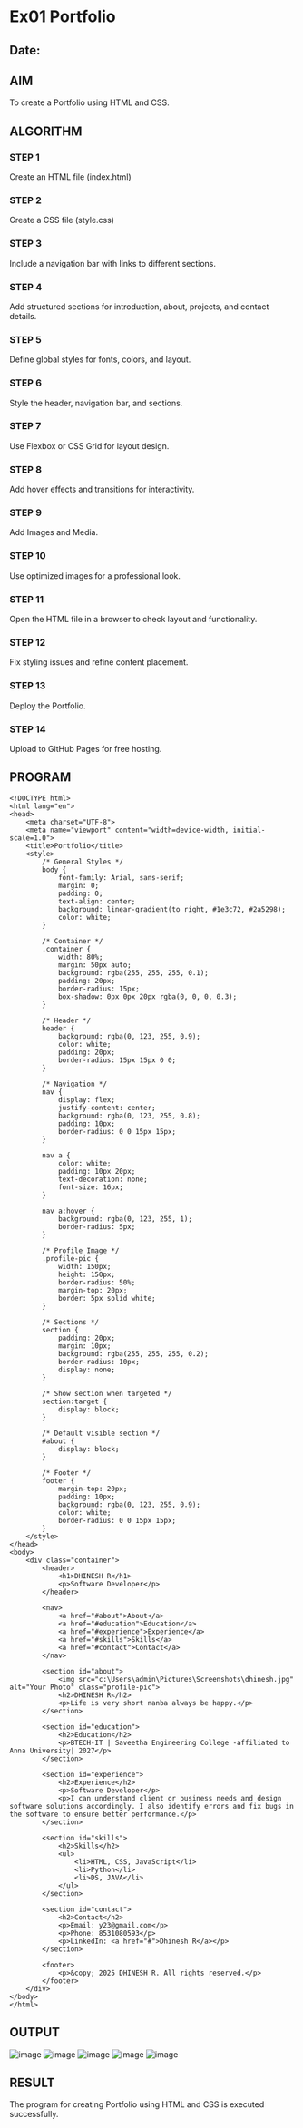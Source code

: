 # Ex01 Portfolio
## Date:

## AIM
To create a Portfolio using HTML and CSS.

## ALGORITHM
### STEP 1
Create an HTML file (index.html)

### STEP 2
Create a CSS file (style.css)

### STEP 3
Include a navigation bar with links to different sections.

### STEP 4
Add structured sections for introduction, about, projects, and contact details.

### STEP 5
Define global styles for fonts, colors, and layout.

### STEP 6
Style the header, navigation bar, and sections.

### STEP 7
Use Flexbox or CSS Grid for layout design.

### STEP 8
Add hover effects and transitions for interactivity.

### STEP 9
Add Images and Media.

### STEP 10
Use optimized images for a professional look.

### STEP 11
Open the HTML file in a browser to check layout and functionality.

### STEP 12
Fix styling issues and refine content placement.

### STEP 13
Deploy the Portfolio.

### STEP 14
Upload to GitHub Pages for free hosting.

## PROGRAM
```
<!DOCTYPE html>
<html lang="en">
<head>
    <meta charset="UTF-8">
    <meta name="viewport" content="width=device-width, initial-scale=1.0">
    <title>Portfolio</title>
    <style>
        /* General Styles */
        body {
            font-family: Arial, sans-serif;
            margin: 0;
            padding: 0;
            text-align: center;
            background: linear-gradient(to right, #1e3c72, #2a5298);
            color: white;
        }

        /* Container */
        .container {
            width: 80%;
            margin: 50px auto;
            background: rgba(255, 255, 255, 0.1);
            padding: 20px;
            border-radius: 15px;
            box-shadow: 0px 0px 20px rgba(0, 0, 0, 0.3);
        }

        /* Header */
        header {
            background: rgba(0, 123, 255, 0.9);
            color: white;
            padding: 20px;
            border-radius: 15px 15px 0 0;
        }

        /* Navigation */
        nav {
            display: flex;
            justify-content: center;
            background: rgba(0, 123, 255, 0.8);
            padding: 10px;
            border-radius: 0 0 15px 15px;
        }

        nav a {
            color: white;
            padding: 10px 20px;
            text-decoration: none;
            font-size: 16px;
        }

        nav a:hover {
            background: rgba(0, 123, 255, 1);
            border-radius: 5px;
        }

        /* Profile Image */
        .profile-pic {
            width: 150px;
            height: 150px;
            border-radius: 50%;
            margin-top: 20px;
            border: 5px solid white;
        }

        /* Sections */
        section {
            padding: 20px;
            margin: 10px;
            background: rgba(255, 255, 255, 0.2);
            border-radius: 10px;
            display: none;
        }

        /* Show section when targeted */
        section:target {
            display: block;
        }

        /* Default visible section */
        #about {
            display: block;
        }

        /* Footer */
        footer {
            margin-top: 20px;
            padding: 10px;
            background: rgba(0, 123, 255, 0.9);
            color: white;
            border-radius: 0 0 15px 15px;
        }
    </style>
</head>
<body>
    <div class="container">
        <header>
            <h1>DHINESH R</h1>
            <p>Software Developer</p>
        </header>

        <nav>
            <a href="#about">About</a>
            <a href="#education">Education</a>
            <a href="#experience">Experience</a>
            <a href="#skills">Skills</a>
            <a href="#contact">Contact</a>
        </nav>
        
        <section id="about">
            <img src="c:\Users\admin\Pictures\Screenshots\dhinesh.jpg" alt="Your Photo" class="profile-pic">
            <h2>DHINESH R</h2>
            <p>Life is very short nanba always be happy.</p>
        </section>
        
        <section id="education">
            <h2>Education</h2>
            <p>BTECH-IT | Saveetha Engineering College -affiliated to Anna University| 2027</p>
        </section>
        
        <section id="experience">
            <h2>Experience</h2>
            <p>Software Developer</p>
            <p>I can understand client or business needs and design software solutions accordingly. I also identify errors and fix bugs in the software to ensure better performance.</p>
        </section>
        
        <section id="skills">
            <h2>Skills</h2>
            <ul>
                <li>HTML, CSS, JavaScript</li>
                <li>Python</li>
                <li>DS, JAVA</li>
            </ul>
        </section>
        
        <section id="contact">
            <h2>Contact</h2>
            <p>Email: y23@gmail.com</p>
            <p>Phone: 8531080593</p>
            <p>LinkedIn: <a href="#">Dhinesh R</a></p>
        </section>
        
        <footer>
            <p>&copy; 2025 DHINESH R. All rights reserved.</p>
        </footer>
    </div>
</body>
</html>
```

## OUTPUT
![image](https://github.com/user-attachments/assets/e06819ec-3744-413d-ae53-b22004f98ef6)
![image](https://github.com/user-attachments/assets/e224dda9-059c-4833-9dc5-6691afb0e30c)
![image](https://github.com/user-attachments/assets/9613cc62-1903-4522-95f2-b4c553be3c5d)
![image](https://github.com/user-attachments/assets/a2aa7ea2-2e90-435a-8873-de2b228ee22c)
![image](https://github.com/user-attachments/assets/6397ece1-063b-474e-a56e-f34fcc8301eb)






## RESULT
The program for creating Portfolio using HTML and CSS is executed successfully.
